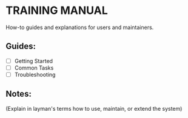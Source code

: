 # TRAINING MANUAL
How-to guides and explanations for users and maintainers.

## Guides:
- [ ] Getting Started
- [ ] Common Tasks
- [ ] Troubleshooting

## Notes:
(Explain in layman's terms how to use, maintain, or extend the system)

